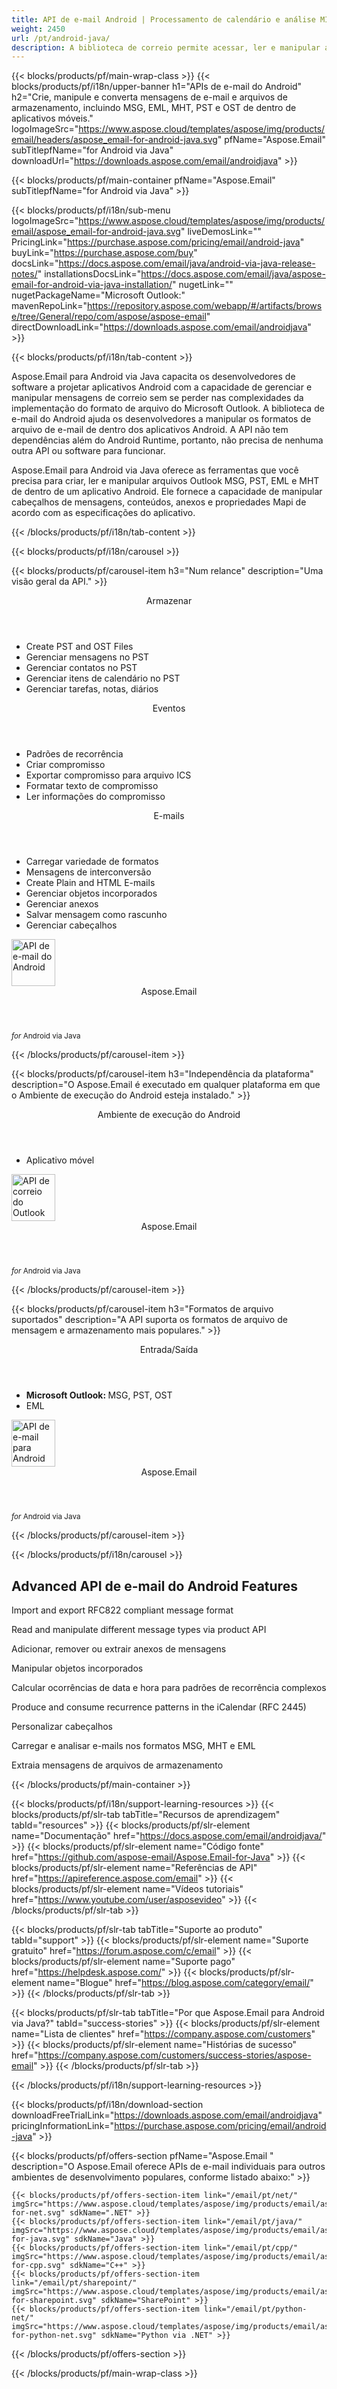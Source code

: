 ```yaml
---
title: API de e-mail Android | Processamento de calendário e análise MIME 
weight: 2450
url: /pt/android-java/ 
description: A biblioteca de correio permite acessar, ler e manipular arquivos Outlook MSG PST OST EML MHT dentro de aplicativos móveis.
---
```


{{< blocks/products/pf/main-wrap-class >}}
{{< blocks/products/pf/i18n/upper-banner h1="APIs de e-mail do Android" h2="Crie, manipule e converta mensagens de e-mail e arquivos de armazenamento, incluindo MSG, EML, MHT, PST e OST de dentro de aplicativos móveis." logoImageSrc="https://www.aspose.cloud/templates/aspose/img/products/email/headers/aspose_email-for-android-java.svg" pfName="Aspose.Email" subTitlepfName="for Android via Java" downloadUrl="https://downloads.aspose.com/email/androidjava" >}}

{{< blocks/products/pf/main-container pfName="Aspose.Email" subTitlepfName="for Android via Java" >}}

{{< blocks/products/pf/i18n/sub-menu logoImageSrc="https://www.aspose.cloud/templates/aspose/img/products/email/aspose_email-for-android-java.svg" liveDemosLink="" PricingLink="https://purchase.aspose.com/pricing/email/android-java" buyLink="https://purchase.aspose.com/buy" docsLink="https://docs.aspose.com/email/java/android-via-java-release-notes/" installationsDocsLink="https://docs.aspose.com/email/java/aspose-email-for-android-via-java-installation/" nugetLink="" nugetPackageName="Microsoft Outlook:" mavenRepoLink="https://repository.aspose.com/webapp/#/artifacts/browse/tree/General/repo/com/aspose/aspose-email" directDownloadLink="https://downloads.aspose.com/email/androidjava" >}}

{{< blocks/products/pf/i18n/tab-content >}}
<p>
 Aspose.Email para Android via Java capacita os desenvolvedores de software a projetar aplicativos Android com a capacidade de gerenciar e manipular mensagens de correio sem se perder nas complexidades da implementação do formato de arquivo do Microsoft Outlook. A biblioteca de e-mail do Android ajuda os desenvolvedores a manipular os formatos de arquivo de e-mail de dentro dos aplicativos Android. A API não tem dependências além do Android Runtime, portanto, não precisa de nenhuma outra API ou software para funcionar.
</p>

<p>
 Aspose.Email para Android via Java oferece as ferramentas que você precisa para criar, ler e manipular arquivos Outlook MSG, PST, EML e MHT de dentro de um aplicativo Android. Ele fornece a capacidade de manipular cabeçalhos de mensagens, conteúdos, anexos e propriedades Mapi de acordo com as especificações do aplicativo.
</p>

{{< /blocks/products/pf/i18n/tab-content >}}

<!--Diagrams Start-->
{{< blocks/products/pf/i18n/carousel >}}

{{< blocks/products/pf/carousel-item h3="Num relance" description="Uma visão geral da API." >}}
<div class="diagram1 d1-android">
 <div class="d1-row">
  <div class="d1-col d1-left">
   <header>
    <i class="fa fa-archive">
    </i>
    Armazenar
   </header>
   <ul>
    <li>
     Create PST and OST Files
    </li>
    <li>
     Gerenciar mensagens no PST
    </li>
    <li>
     Gerenciar contatos no PST
    </li>
    <li>
     Gerenciar itens de calendário no PST
    </li>
    <li>
     Gerenciar tarefas, notas, diários
    </li>
   </ul>
   <header>
    <i class="fa fa-calendar">
    </i>
    Eventos
   </header>
   <ul>
    <li>
     Padrões de recorrência
    </li>
    <li>
     Criar compromisso
    </li>
    <li>
     Exportar compromisso para arquivo ICS
    </li>
    <li>
     Formatar texto de compromisso
    </li>
    <li>
     Ler informações do compromisso
    </li>
   </ul>
  </div>
  <!--/left-->
  <div class="d1-col d1-right">
   <header>
    <i class="fa fa-envelope">
    </i>
    E-mails
   </header>
   <ul>
    <li>
     Carregar variedade de formatos
    </li>
    <li>
     Mensagens de interconversão
    </li>
    <li>
     Create Plain and HTML E-mails
    </li>
    <li>
     Gerenciar objetos incorporados
    </li>
    <li>
     Gerenciar anexos
    </li>
    <li>
     Salvar mensagem como rascunho
    </li>
    <li>
     Gerenciar cabeçalhos
    </li>
   </ul>
  </div>
  <!--/right-->
 </div>
 <!--/row-->
 <div class="d1-logo">
  <img width="70" height="75" alt="API de e-mail do Android" src="https://www.aspose.cloud/templates/aspose/img/products/email/aspose_email-for-android-java.svg"/>
  <header>
   Aspose.Email
  </header>
  <footer>
   <small>
    <em>
     for
    </em>
    Android via Java
   </small>
  </footer>
 </div>
 <!--/logo-->
</div>

{{< /blocks/products/pf/carousel-item >}}

{{< blocks/products/pf/carousel-item h3="Independência da plataforma" description="O Aspose.Email é executado em qualquer plataforma em que o Ambiente de execução do Android esteja instalado." >}}
<div class="diagram1 d1-android">
 <div class="d1-row">
  <div class="d1-col d1-left">
  </div>
  <!--/left-->
  <div class="d1-col d1-right">
   <header style="padding-left: 0px;">
    <i class="fa fa-cogs">
    </i>
    Ambiente de execução do Android
   </header>
   <ul>
    <li>
     Aplicativo móvel
    </li>
   </ul>
  </div>
  <!--/right-->
 </div>
 <!--/row-->
 <div class="d1-logo">
  <img width="70" height="75" alt="API de correio do Outlook" src="https://www.aspose.cloud/templates/aspose/img/products/email/aspose_email-for-android-java.svg"/>
  <header>
   Aspose.Email
  </header>
  <footer>
   <small>
    <em>
     for
    </em>
    Android via Java
   </small>
  </footer>
 </div>
 <!--/logo-->
</div>

{{< /blocks/products/pf/carousel-item >}}

{{< blocks/products/pf/carousel-item h3="Formatos de arquivo suportados" description="A API suporta os formatos de arquivo de mensagem e armazenamento mais populares." >}}
<div class="diagram1 d2 d1-android">
 <div class="d1-row">
  <div class="d1-col d1-left">
   <header>
    <i class="fa fa-arrows-v">
    </i>
    Entrada/Saída
   </header>
   <ul>
    <li>
     <b>
      Microsoft Outlook:
     </b>
     MSG, PST, OST
    </li>
    <li>
     EML
    </li>
   </ul>
  </div>
  <!--/left-->
  <div class="d1-col d1-right">
  </div>
  <!--/row-->
  <div class="d1-logo">
   <img width="70" height="75" alt="API de e-mail para Android" src="https://www.aspose.cloud/templates/aspose/img/products/email/aspose_email-for-android-java.svg"/>
   <header>
    Aspose.Email
   </header>
   <footer>
    <small>
     <em>
      for
     </em>
     Android via Java
    </small>
   </footer>
  </div>
  <!--/logo-->
 </div>
 <!--/diagram3-->
</div>

{{< /blocks/products/pf/carousel-item >}}

{{< /blocks/products/pf/i18n/carousel >}}
<!--Diagrams End-->

<!--Feature-section Start-->
<div class="container-fluid features-section bg-gray singleproduct">
 <a class="anchor" id="features" name="features">
 </a>
 <div class="row">
  <div class="container">
   <h2 class="pr-ft">
    Advanced API de e-mail do Android Features
   </h2>
   <p>
   </p>
   <div class="col-lg-4">
    <em class="fa fa-file-text-o ico-blue fa-2x col-lg-2">
    </em>
    <p class="col-lg-10">
     Import and export RFC822 compliant message format
    </p>
   </div>
   <div class="col-lg-4">
    <em class="fa fa-envelope-o ico-blue fa-2x col-lg-2">
    </em>
    <p class="col-lg-10">
     Read and manipulate different message types via product API
    </p>
   </div>
   <div class="col-lg-4">
    <em class="fa fa-paperclip ico-blue fa-2x col-lg-2">
    </em>
    <p class="col-lg-10">
     Adicionar, remover ou extrair anexos de mensagens
    </p>
   </div>
   <div class="col-lg-4">
    <em class="fa fa-edit ico-blue fa-2x col-lg-2">
    </em>
    <p class="col-lg-10">
     Manipular objetos incorporados
    </p>
   </div>
   <div class="col-lg-4">
    <em class="fa fa-code ico-blue fa-2x col-lg-2">
    </em>
    <p class="col-lg-10">
     Calcular ocorrências de data e hora para padrões de recorrência complexos
    </p>
   </div>
   <div class="col-lg-4">
    <em class="fa fa-calendar ico-blue fa-2x col-lg-2">
    </em>
    <p class="col-lg-10">
     Produce and consume recurrence patterns in the iCalendar (RFC 2445)
    </p>
   </div>
   <div class="col-lg-4">
    <em class="fa fa-save ico-blue fa-2x col-lg-2">
    </em>
    <p class="col-lg-10">
     Personalizar cabeçalhos
    </p>
   </div>
   <div class="col-lg-4">
    <em class="fa fa-cogs ico-blue fa-2x col-lg-2">
    </em>
    <p class="col-lg-10">
     Carregar e analisar e-mails nos formatos MSG, MHT e EML
    </p>
   </div>
   <div class="col-lg-4">
    <em class="fa fa-database ico-blue fa-2x col-lg-2">
    </em>
    <p class="col-lg-10">
     Extraia mensagens de arquivos de armazenamento
    </p>
   </div>
   <!--

<div class="col-lg-4"><em class="fa fa-group ico-blue fa-2x col-lg-2"> </em>

<p class="col-lg-10">Add or extract messages & contacts from PST and OST files</p>

</div>



<div class="col-lg-4"><em class="fa fa-calendar-plus-o  ico-blue fa-2x col-lg-2"> </em>

<p class="col-lg-10">Adding and saving calendar items from PST files</p>

</div>

<div class="col-lg-4"><em class="fa fa-sticky-note ico-blue fa-2x col-lg-2"> </em>

<p class="col-lg-10">Adding tasks, notes and journals to PST files</p>

</div>

-->
   <div class="col-lg-12">
    <h2 class="h2title">
     Conversão de MSG para Formato Diferente
    </h2>
    <p>
     A biblioteca facilita a conversão de diferentes formatos de arquivo de mensagem. O processo de conversão é carregar o arquivo de origem no modelo de objeto da API e chamar a função save com parâmetros relevantes. É realmente tão simples!
    </p>
    <div class="codeblock" id="code">
     <h3>
      Salvar mensagem em diferentes formatos - Java
     </h3>
     <pre><code class="java">// carrega o documento para conversão

MailMessage msge = MailMessage.load(SD_PATH + "template.msg");

// Converte MSG para EML, HTML e MHTML

msge.save(SD_PATH + "output.eml", SaveOptions.getDefaultEml());

msge.save(SD_PATH + "output.html", SaveOptions.getDefaultHtml());

msge.save(SD_PATH + "output.mhtml", SaveOptions.getDefaultMhtml());</code></pre>
    </div>
   </div>
   <div class="col-lg-12">
    <h2 class="h2title">
     Ler Propriedades MAPI do Outlook
    </h2>
    <p>
     A biblioteca Android do Outlook permite que você leia as propriedades MAPI do arquivo MSG. Ele suporta a leitura de todas as propriedades MAPI ou a leitura de uma propriedade específica usando a marca de propriedade MAPI.
    </p>
   </div>
   <div class="col-lg-12">
    <h2 class="h2title">
     Trabalhando com a API iCalendar do Android
    </h2>
    <p>
     A API iCalendar do Aspose.Email torna possível criar e salvar objetos de calendário do Outlook em vários formatos, como MSG e ICS. Você também pode ler objetos de calendário usando esta API.
    </p>
   </div>
   <div class="col-lg-12">
    <h2 class="h2title">
     Read Outlook PST File
    </h2>
    <p>
     A biblioteca permite que você leia e grave um arquivo PST do Microsoft Outlook. Ele fornece acesso a todas as pastas e subpastas de um arquivo PST para que você possa adicionar, ler e extrair mensagens. Mensagens, contatos e itens de calendário podem ser exportados e salvos em disco em vários formatos a partir de um arquivo PST.
    </p>
   </div>
   <div class="col-lg-12">
    <h2 class="h2title">
     Gerenciar anexos
    </h2>
    <p>
     Mail API fornece a capacidade de ler e extrair anexos de arquivos de mensagens de uma maneira muito simples. Você não apenas pode extrair anexos, mas também criar novos anexos e adicioná-los às mensagens.
    </p>
   </div>
   <!--

<div class="col-lg-12">

<h2 class="h2title">Microsoft Office Automation – Not Needed</h2>

<p>Aspose.Email for Android via Java API is built using managed code that do never need Microsoft Office or Microsoft Outlook to be installed on the machine to work with emails processing. It is a perfect Microsoft Outlook automation alternative in terms of supported features, security, stability, scalability, speed and price.</p>

</div>

-->
  </div>
 </div>
</div>
<!--Feature-section End-->

{{< /blocks/products/pf/main-container >}}


{{< blocks/products/pf/i18n/support-learning-resources >}}
{{< blocks/products/pf/slr-tab tabTitle="Recursos de aprendizagem" tabId="resources" >}}
{{< blocks/products/pf/slr-element name="Documentação" href="https://docs.aspose.com/email/androidjava/" >}}
{{< blocks/products/pf/slr-element name="Código fonte" href="https://github.com/aspose-email/Aspose.Email-for-Java" >}}
{{< blocks/products/pf/slr-element name="Referências de API" href="https://apireference.aspose.com/email" >}}
{{< blocks/products/pf/slr-element name="Vídeos tutoriais" href="https://www.youtube.com/user/asposevideo" >}}
{{< /blocks/products/pf/slr-tab >}}

{{< blocks/products/pf/slr-tab tabTitle="Suporte ao produto" tabId="support" >}}
{{< blocks/products/pf/slr-element name="Suporte gratuito" href="https://forum.aspose.com/c/email" >}}
{{< blocks/products/pf/slr-element name="Suporte pago" href="https://helpdesk.aspose.com/" >}}
{{< blocks/products/pf/slr-element name="Blogue" href="https://blog.aspose.com/category/email/" >}}
{{< /blocks/products/pf/slr-tab >}}

{{< blocks/products/pf/slr-tab tabTitle="Por que Aspose.Email para Android via Java?" tabId="success-stories" >}}
{{< blocks/products/pf/slr-element name="Lista de clientes" href="https://company.aspose.com/customers" >}}
{{< blocks/products/pf/slr-element name="Histórias de sucesso" href="https://company.aspose.com/customers/success-stories/aspose-email" >}}
{{< /blocks/products/pf/slr-tab >}}

{{< /blocks/products/pf/i18n/support-learning-resources >}}

{{< blocks/products/pf/i18n/download-section downloadFreeTrialLink="https://downloads.aspose.com/email/androidjava" pricingInformationLink="https://purchase.aspose.com/pricing/email/android-java" >}}

{{< blocks/products/pf/offers-section pfName="Aspose.Email " description="O Aspose.Email oferece APIs de e-mail individuais para outros ambientes de desenvolvimento populares, conforme listado abaixo:" >}}

    {{< blocks/products/pf/offers-section-item link="/email/pt/net/" imgSrc="https://www.aspose.cloud/templates/aspose/img/products/email/aspose_email-for-net.svg" sdkName=".NET" >}}
    {{< blocks/products/pf/offers-section-item link="/email/pt/java/" imgSrc="https://www.aspose.cloud/templates/aspose/img/products/email/aspose_email-for-java.svg" sdkName="Java" >}}
    {{< blocks/products/pf/offers-section-item link="/email/pt/cpp/" imgSrc="https://www.aspose.cloud/templates/aspose/img/products/email/aspose_email-for-cpp.svg" sdkName="C++" >}}
    {{< blocks/products/pf/offers-section-item link="/email/pt/sharepoint/" imgSrc="https://www.aspose.cloud/templates/aspose/img/products/email/aspose_email-for-sharepoint.svg" sdkName="SharePoint" >}}
    {{< blocks/products/pf/offers-section-item link="/email/pt/python-net/" imgSrc="https://www.aspose.cloud/templates/aspose/img/products/email/aspose_email-for-python-net.svg" sdkName="Python via .NET" >}}

{{< /blocks/products/pf/offers-section >}}

{{< /blocks/products/pf/main-wrap-class >}}